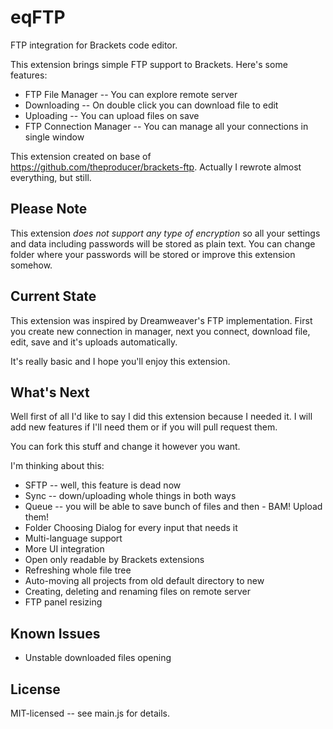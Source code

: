 eqFTP
=====

FTP integration for Brackets code editor.

This extension brings simple FTP support to Brackets.
Here's some features:

* FTP File Manager -- You can explore remote server
* Downloading -- On double click you can download file to edit
* Uploading -- You can upload files on save
* FTP Connection Manager -- You can manage all your connections in single window

This extension created on base of https://github.com/theproducer/brackets-ftp. Actually I rewrote almost everything, but still.

## Please Note

This extension _does not support any type of encryption_ so all your settings and data including passwords will be stored as plain text. You can change folder where your passwords will be stored or improve this extension somehow.

## Current State

This extension was inspired by Dreamweaver's FTP implementation. First you create new connection in manager, next you connect, download file, edit, save and it's uploads automatically.

It's really basic and I hope you'll enjoy this extension.

## What's Next

Well first of all I'd like to say I did this extension because I needed it. I will add new features if I'll need them or if you will pull request them.

You can fork this stuff and change it however you want.

I'm thinking about this:

* SFTP -- well, this feature is dead now
* Sync -- down/uploading whole things in both ways
* Queue -- you will be able to save bunch of files and then - BAM! Upload them!
* Folder Choosing Dialog for every input that needs it
* Multi-language support
* More UI integration
* Open only readable by Brackets extensions
* Refreshing whole file tree
* Auto-moving all projects from old default directory to new
* Creating, deleting and renaming files on remote server
* FTP panel resizing

## Known Issues

* Unstable downloaded files opening

## License

MIT-licensed -- see main.js for details.
